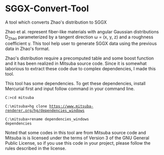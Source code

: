 # SGGX-Convert-Tool
A tool which converts Zhao's distribution to SGGX

Zhao et al. represent fiber-like materials with angular Gaussian distributions D<sub>Zhao</sub> parameterized by a tangent direction ω = (x, y, z) and a roughness coefficient γ. This tool help user to generate SGGX data using the previous data in Zhao's format. 

Zhao's distribution require a precomputed table and some boost function and it has been realized in Mitsuba source code. Since it is somewhat laborious to extract these code due to complex dependencies, I made this tool.

This tool has some dependencies. To get these dependencies, install Mercurial first and input follow command in your command line.

<code>C:\>cd mitsuba</code>

<code>C:\mitsuba\>hg clone https://www.mitsuba-renderer.org/hg/dependencies_windows</code>

<code>C:\mitsuba\>rename dependencies_windows dependencies</code>

Noted that some codes in this tool are from Mitsuba source code and Mitsuba is is licensed under the terms of Version 3 of the GNU General Public License, so if you use this code in your project, please follow the rules described in the license.
